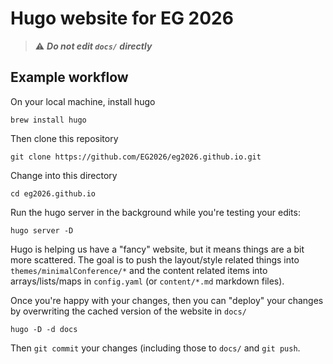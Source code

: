 # Hugo website for EG 2026

> :warning: **_Do not edit `docs/` directly_**

## Example workflow

On your local machine, install hugo

    brew install hugo

Then clone this repository

    git clone https://github.com/EG2026/eg2026.github.io.git

Change into this directory

    cd eg2026.github.io

Run the hugo server in the background while you're testing your edits:

    hugo server -D

Hugo is helping us have a "fancy" website, but it means things are a bit more
scattered. The goal is to push the layout/style related things into
`themes/minimalConference/*` and the content related items into
arrays/lists/maps in `config.yaml` (or `content/*.md` markdown files).

Once you're happy with your changes, then you can "deploy" your changes by
overwriting the cached version of the website in `docs/`


    hugo -D -d docs 

Then `git commit` your changes (including those to `docs/` and `git push`.
